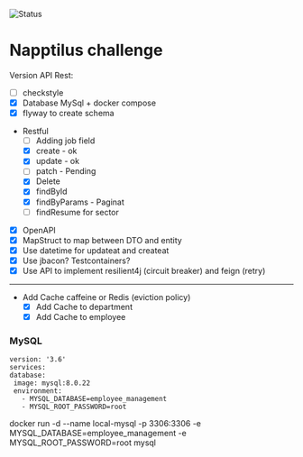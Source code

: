 ![Status](https://github.com/iundarigun/employee-challenge/actions/workflows/employee-challenge-ci.yml/badge.svg)
# Napptilus challenge

Version API Rest:
- [ ] checkstyle
- [X] Database MySql + docker compose
- [X] flyway to create schema
- Restful
  - [ ] Adding job field
  - [X] create - ok
  - [X] update - ok
  - [ ] patch  - Pending
  - [X] Delete
  - [X] findById
  - [X] findByParams - Paginat
  - [ ] findResume for sector
- [X] OpenAPI
- [X] MapStruct to map between DTO and entity
- [X] Use datetime for updateat and createat  
- [X] Use jbacon? Testcontainers?
- [X] Use API to implement resilient4j (circuit breaker) and feign (retry)
---
- Add Cache caffeine or Redis (eviction policy)
  - [X] Add Cache to department
  - [X] Add Cache to employee
 
### MySQL
```
version: '3.6'
services:
database:
 image: mysql:8.0.22
 environment:
   - MYSQL_DATABASE=employee_management
   - MYSQL_ROOT_PASSWORD=root
```   
 docker run -d --name local-mysql -p 3306:3306 -e MYSQL_DATABASE=employee_management -e MYSQL_ROOT_PASSWORD=root mysql